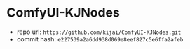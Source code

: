 # ComfyUI-KJNodes
- repo url: `https://github.com/kijai/ComfyUI-KJNodes.git`
- commit hash: `e227539a2a6dd938d069e8eef827c5e6ffa2afeb`